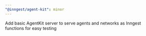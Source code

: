 ```yaml
---
"@inngest/agent-kit": minor
---
```


Add basic AgentKit server to serve agents and networks as Inngest functions for easy testing
